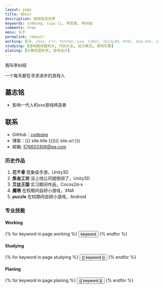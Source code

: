 ```yaml
---
layout: page
title: About
description: 游戏改变世界
keywords: codezeg, siyu li, 李思禹, 李纠结
comments: true
menu: 关于
permalink: /about/
working: [C#, Java, C++, Python, Lua, Cobol, Unity3D, Html, Asp.net, Jsp, Bat, Bash, Shell, Android]
studying: [游戏服务器知识, 代码大全, 设计模式, 游戏引擎]
planing: [计算机图形学, 游戏设计]
---
```


我叫李纠结

一个每天都在寻求进步的游戏人

## 墓志铭

* 影响一代人的xxx游戏缔造者

## 联系

* GitHub：[codezeg](https://github.com/codezeg)
* 博客：[{{ site.title }}]({{ site.url }})
* 邮箱: 576603306@qq.com

### 历史作品

1. **花千骨**
    现象级手游，Unity3D
2. **炼金工坊** 
    没上线公司就倒闭了，Unity3D
3. **艾达王国**
    实习期间作品，Cocos2d-x
4. **魔塔** 
    在校期间自研小游戏，XNA
5. **puzzle**
    在校期间自研小游戏，Android


### 专业技能

#### Working
<div class="btn-inline">
    {% for keyword in page.working %}
    <button class="btn btn-outline" type="button">keyword</button>
    {% endfor %}
</div>

#### Studying
<div class="btn-inline">
    {% for keyword in page.studying %}
    <button class="btn btn-outline" type="button">{{ keyword }}</button>
    {% endfor %}
</div>

#### Planing
<div class="btn-inline">
    {% for keyword in page.planing %}
    <button class="btn btn-outline" type="button">{{ keyword }}</button>
    {% endfor %}
</div>
